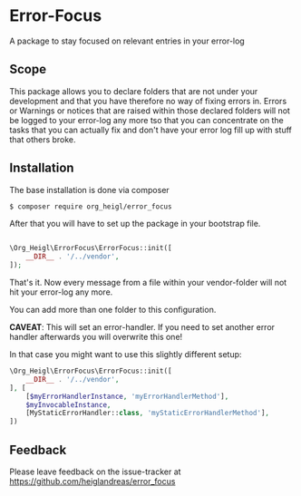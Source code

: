 # Error-Focus

A package to stay focused on relevant entries in your error-log

## Scope

This package allows you to declare folders that are not under your development and that you
have therefore no way of fixing errors in. Errors or Warnings or notices that are raised within
those declared folders will not be logged to your error-log any more tso that you can concentrate
on the tasks that you can actually fix and don't have your error log fill up with stuff 
that others broke.

## Installation

The base installation is done via composer

```bash
$ composer require org_heigl/error_focus
```

After that you will have to set up the package in your bootstrap file.

```php

\Org_Heigl\ErrorFocus\ErrorFocus::init([
    __DIR__ . '/../vendor',
]);
```

That's it. Now every message from a file within your vendor-folder will not hit your 
error-log any more.

You can add more than one folder to this configuration.

**CAVEAT**: This will set an error-handler. If you need to set another error handler afterwards 
you will overwrite this one!

In that case you might want to use this slightly different setup:

```php
\Org_Heigl\ErrorFocus\ErrorFocus::init([
    __DIR__ . '/../vendor',
], [
    [$myErrorHandlerInstance, 'myErrorHandlerMethod'],
    $myInvocableInstance, 
    [MyStaticErrorHandler::class, 'myStaticErrorHandlerMethod'],
])
```

## Feedback

Please leave feedback on the issue-tracker at https://github.com/heiglandreas/error_focus